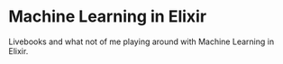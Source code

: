 # Machine Learning in Elixir

Livebooks and what not of me playing around with Machine Learning in Elixir.

